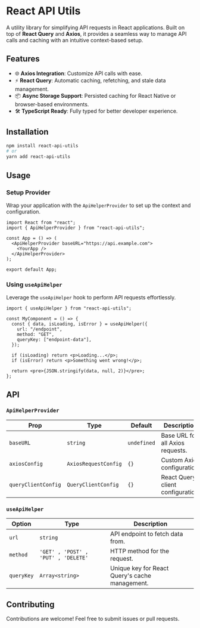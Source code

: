 # React API Utils

A utility library for simplifying API requests in React applications. Built on top of **React Query** and **Axios**, it provides a seamless way to manage API calls and caching with an intuitive context-based setup.

## Features

- 🌐 **Axios Integration**: Customize API calls with ease.
- ⚡ **React Query**: Automatic caching, refetching, and stale data management.
- 📦 **Async Storage Support**: Persisted caching for React Native or browser-based environments.
- 🛠️ **TypeScript Ready**: Fully typed for better developer experience.

## Installation

```bash
npm install react-api-utils
# or
yarn add react-api-utils
```

## Usage

### Setup Provider

Wrap your application with the `ApiHelperProvider` to set up the context and configuration.

```tsx
import React from "react";
import { ApiHelperProvider } from "react-api-utils";

const App = () => (
  <ApiHelperProvider baseURL="https://api.example.com">
    <YourApp />
  </ApiHelperProvider>
);

export default App;
```

### Using `useApiHelper`

Leverage the `useApiHelper` hook to perform API requests effortlessly.

```tsx
import { useApiHelper } from "react-api-utils";

const MyComponent = () => {
  const { data, isLoading, isError } = useApiHelper({
    url: "/endpoint",
    method: "GET",
    queryKey: ["endpoint-data"],
  });

  if (isLoading) return <p>Loading...</p>;
  if (isError) return <p>Something went wrong!</p>;

  return <pre>{JSON.stringify(data, null, 2)}</pre>;
};
```

## API

### `ApiHelperProvider`

| Prop       | Type                 | Default         | Description                                      |
|------------|----------------------|-----------------|--------------------------------------------------|
| `baseURL`  | `string`             | `undefined`     | Base URL for all Axios requests.                |
| `axiosConfig` | `AxiosRequestConfig` | `{}`           | Custom Axios configuration.                     |
| `queryClientConfig` | `QueryClientConfig` | `{}`       | React Query client configuration.               |

### `useApiHelper`

| Option       | Type                 | Description                                          |
|--------------|----------------------|------------------------------------------------------|
| `url`        | `string`             | API endpoint to fetch data from.                     |
| `method`     | `'GET' , 'POST' , 'PUT' , 'DELETE'` | HTTP method for the request.          |
| `queryKey`   | `Array<string>`      | Unique key for React Query's cache management.       |

## Contributing

Contributions are welcome! Feel free to submit issues or pull requests.
